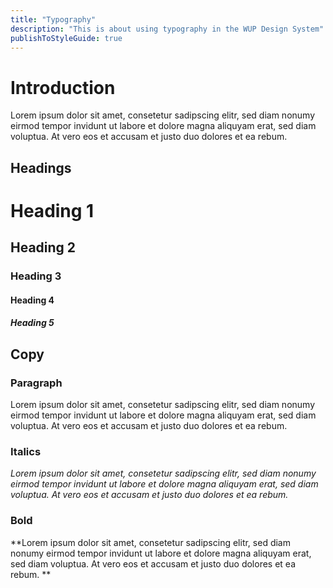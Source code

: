 ```yaml
---
title: "Typography"
description: "This is about using typography in the WUP Design System"
publishToStyleGuide: true
---
```


# Introduction

Lorem ipsum dolor sit amet, consetetur sadipscing elitr, sed diam 
nonumy eirmod tempor invidunt ut labore et dolore magna aliquyam 
erat, sed diam voluptua. At vero eos et accusam et justo duo dolores 
et ea rebum. 

## Headings

<DarkWrapper>

# Heading 1

## Heading 2

### Heading 3

#### Heading 4

##### Heading 5

</DarkWrapper>

## Copy

### Paragraph

Lorem ipsum dolor sit amet, consetetur sadipscing elitr, sed diam 
nonumy eirmod tempor invidunt ut labore et dolore magna aliquyam 
erat, sed diam voluptua. At vero eos et accusam et justo duo dolores 
et ea rebum. 

### Italics

_Lorem ipsum dolor sit amet, consetetur sadipscing elitr, sed diam 
nonumy eirmod tempor invidunt ut labore et dolore magna aliquyam 
erat, sed diam voluptua. At vero eos et accusam et justo duo dolores 
et ea rebum._

### Bold

**Lorem ipsum dolor sit amet, consetetur sadipscing elitr, sed diam 
nonumy eirmod tempor invidunt ut labore et dolore magna aliquyam 
erat, sed diam voluptua. At vero eos et accusam et justo duo dolores 
et ea rebum. **
